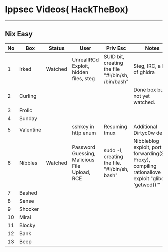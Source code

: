 # Ippsec Videos( HackTheBox)

___

## Nix Easy


| No   | Box       | Status  | User                                          | Priv Esc                                           | Notes                                                        |
| ---- | --------- | ------- | --------------------------------------------- | -------------------------------------------------- | ------------------------------------------------------------ |
| 1    | Irked     | Watched | UnrealIRCd Exploit, hidden files, steg        | SUID bit, creating the file "#!/bin/sh, /bin/bash" | Steg, IRC, a bit of ghidra                                   |
| 2    | Curling   |         |                                               |                                                    | Done box but not yet watched.                                |
| 3    | Frolic    |         |                                               |                                                    |                                                              |
| 4    | Sunday    |         |                                               |                                                    |                                                              |
| 5    | Valentine |         | sshkey in http enum                           | Resuming tmux                                      | Additional Dirtyc0w demo                                     |
| 6    | Nibbles   | Watched | Password Guessing, Malicious File Upload, RCE | sudo -l, creating the file. "#!/bin/sh, bash"      | Nibbleblog exploit, port forwarding(SSH Proxy), compiling rationallove exploit "glibc -  'getwcd()'" |
| 7    | Bashed    |         |                                               |                                                    |                                                              |
| 8    | Sense     |         |                                               |                                                    |                                                              |
| 9    | Shocker   |         |                                               |                                                    |                                                              |
| 10   | Mirai     |         |                                               |                                                    |                                                              |
| 11   | Blocky    |         |                                               |                                                    |                                                              |
| 12   | Bank      |         |                                               |                                                    |                                                              |
| 13   | Beep      |         |                                               |                                                    |                                                              |

